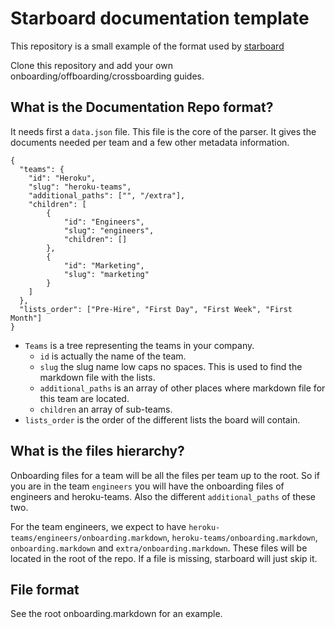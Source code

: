 # Starboard documentation template

This repository is a small example of the format used by [starboard][1]

Clone this repository and add your own onboarding/offboarding/crossboarding guides.

## What is the Documentation Repo format?

It needs first a `data.json` file. This file is the core of the parser. It gives the documents needed per team and a few other metadata information.

```
{
  "teams": {
    "id": "Heroku",
    "slug": "heroku-teams",
    "additional_paths": ["", "/extra"],
    "children": [
        {
            "id": "Engineers",
            "slug": "engineers",
            "children": []
        },
        {
            "id": "Marketing",
            "slug": "marketing"
        }
    ]
  },
  "lists_order": ["Pre-Hire", "First Day", "First Week", "First Month"]
}
```
- `Teams` is a tree representing the teams in your company.
  - `id` is actually the name of the team.
  - `slug` the slug name low caps no spaces. This is used to find the markdown file with the lists.
  - `additional_paths` is an array of other places where markdown file for this team are located.
  - `children` an array of sub-teams.
- `lists_order` is the order of the different lists the board will contain.

## What is the files hierarchy?

Onboarding files for a team will be all the files per team up to the root.
So if you are in the team `engineers` you will have the onboarding files of engineers and heroku-teams. Also the different `additional_paths` of these two.

For the team engineers, we expect to have `heroku-teams/engineers/onboarding.markdown`, `heroku-teams/onboarding.markdown`, `onboarding.markdown` and `extra/onboarding.markdown`.
These files will be located in the root of the repo.
If a file is missing, starboard will just skip it.

## File format

See the root onboarding.markdown for an example.

[1]: http://github.com/heroku/starboard